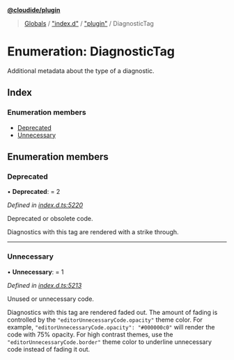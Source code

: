 **[@cloudide/plugin](../README.md)**

> [Globals](../README.md) / ["index.d"](../modules/_index_d_.md) / ["plugin"](../modules/_index_d_._plugin_.md) / DiagnosticTag

# Enumeration: DiagnosticTag

Additional metadata about the type of a diagnostic.

## Index

### Enumeration members

* [Deprecated](_index_d_._plugin_.diagnostictag.md#deprecated)
* [Unnecessary](_index_d_._plugin_.diagnostictag.md#unnecessary)

## Enumeration members

### Deprecated

•  **Deprecated**:  = 2

*Defined in [index.d.ts:5220](https://github.com/shuyaqian/cloudide-plugin-api/blob/9d985be/index.d.ts#L5220)*

Deprecated or obsolete code.

Diagnostics with this tag are rendered with a strike through.

___

### Unnecessary

•  **Unnecessary**:  = 1

*Defined in [index.d.ts:5213](https://github.com/shuyaqian/cloudide-plugin-api/blob/9d985be/index.d.ts#L5213)*

Unused or unnecessary code.

Diagnostics with this tag are rendered faded out. The amount of fading
is controlled by the `"editorUnnecessaryCode.opacity"` theme color. For
example, `"editorUnnecessaryCode.opacity": "#000000c0"` will render the
code with 75% opacity. For high contrast themes, use the
`"editorUnnecessaryCode.border"` theme color to underline unnecessary code
instead of fading it out.
